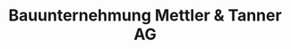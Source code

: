 ---
title: "Bauunternehmung Mettler & Tanner AG"
url: /teufen-ar/bauunternehmung-mettler-und-tanner-ag/
shop: Baustoffe
---